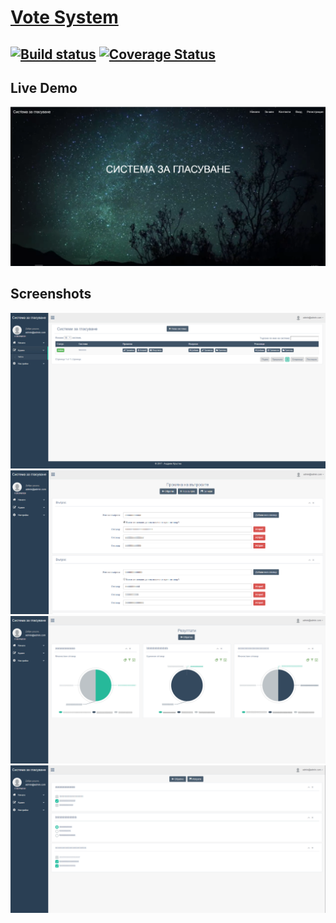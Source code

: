 # [Vote System](http://votesystem.apphb.com/)

[![Build status](https://ci.appveyor.com/api/projects/status/cj74nnuogdq9np4f?svg=true)](https://ci.appveyor.com/project/chunk1ty/votesystem)
[![Coverage Status](https://coveralls.io/repos/github/chunk1ty/VoteSystem/badge.svg?branch=master)](https://coveralls.io/github/chunk1ty/VoteSystem?branch=master)
---

## Live Demo
[![ScreenShot](./documentation/Screenshots/1.png)](https://www.youtube.com/watch?v=C-FdeDG0Gz4)

## Screenshots
![ScreenShot](./documentation/Screenshots/2.png)
![ScreenShot](./documentation/Screenshots/3.png)
![ScreenShot](./documentation/Screenshots/4.png)
![ScreenShot](./documentation/Screenshots/5.png)
